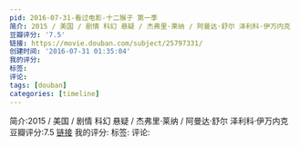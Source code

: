 ```yaml
---
pid: 2016-07-31-看过电影-十二猴子 第一季
简介: 2015 / 美国 / 剧情 科幻 悬疑 / 杰弗里·莱纳 / 阿曼达·舒尔 泽利科·伊万内克
豆瓣评分: '7.5'
链接: https://movie.douban.com/subject/25797331/
创建时间: '2016-07-31 01:35:04'
我的评分:
标签:
评论:
tags: [douban]
categories: [timeline]
---
```

简介:2015 / 美国 / 剧情 科幻 悬疑 / 杰弗里·莱纳 / 阿曼达·舒尔 泽利科·伊万内克
豆瓣评分:7.5
[链接](https://movie.douban.com/subject/25797331/)
我的评分:
标签:
评论:
